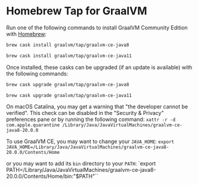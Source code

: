 # Homebrew Tap for GraalVM

Run one of the following commands to install GraalVM Community Edition with [Homebrew]:

```bash
brew cask install graalvm/tap/graalvm-ce-java8

brew cask install graalvm/tap/graalvm-ce-java11
```

Once installed, these casks can be upgraded (if an update is available) with the following commands:

```bash
brew cask upgrade graalvm/tap/graalvm-ce-java8

brew cask upgrade graalvm/tap/graalvm-ce-java11
```

On macOS Catalina, you may get a warning that "the developer cannot be
verified". This check can be disabled in the "Security & Privacy"
preferences pane or by running the following command:
 ` xattr -r -d com.apple.quarantine /Library/Java/JavaVirtualMachines/graalvm-ce-java8-20.0.0 `

To use GraalVM CE, you may want to change your `JAVA_HOME`:
  `export JAVA_HOME=/Library/Java/JavaVirtualMachines/graalvm-ce-java8-20.0.0/Contents/Home`

or you may want to add its `bin` directory to your `PATH`:
  `export PATH=/Library/Java/JavaVirtualMachines/graalvm-ce-java8-20.0.0/Contents/Home/bin:"$PATH"``

[Homebrew]: https://brew.sh/
